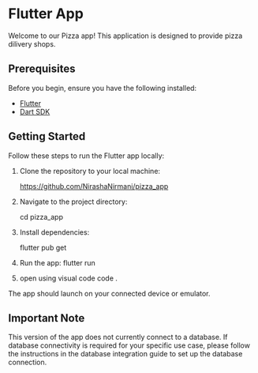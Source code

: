 # Flutter App

Welcome to our Pizza app! This application is designed to provide pizza dilivery shops.

## Prerequisites

Before you begin, ensure you have the following installed:

- [Flutter](https://flutter.dev/docs/get-started/install)
- [Dart SDK](https://dart.dev/get-dart)

## Getting Started

Follow these steps to run the Flutter app locally:

1. Clone the repository to your local machine:

   	https://github.com/NirashaNirmani/pizza_app

2. Navigate to the project directory:

	cd pizza_app

3. Install dependencies:

	flutter pub get

4. Run the app:
	flutter run

5. open using visual code
	code .


The app should launch on your connected device or emulator.

## Important Note

This version of the app does not currently connect to a database. If database connectivity is required for your specific use case, please follow the instructions in the database integration guide to set up the database connection.







